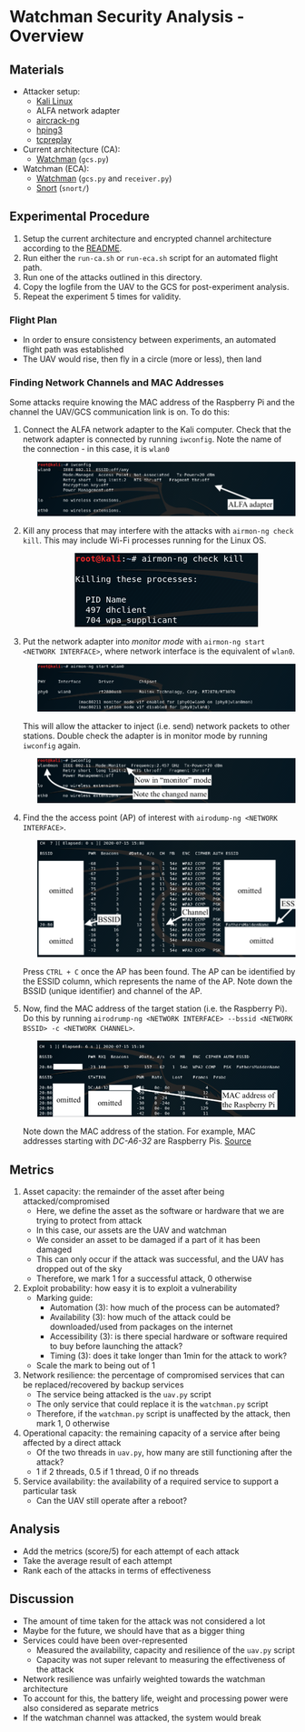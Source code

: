 # Watchman Security Analysis - Overview

## Materials

- Attacker setup:
  - [Kali Linux](https://www.kali.org/downloads/)
  - ALFA network adapter
  - [aircrack-ng](https://www.aircrack-ng.org/doku.php?id=Main#download)
  - [hping3](https://tools.kali.org/information-gathering/hping3)
  - [tcpreplay](https://tcpreplay.appneta.com/)
- Current architecture (CA):
  - [Watchman](../README.md) (`gcs.py`)
- Watchman (ECA):
  - [Watchman](../README.md) (`gcs.py` and `receiver.py`)
  - [Snort](../README.md) (`snort/`)

## Experimental Procedure

1. Setup the current architecture and encrypted channel architecture according to the [README](../README.md).
2. Run either the `run-ca.sh` or `run-eca.sh` script for an automated flight path.
3. Run one of the attacks outlined in this directory.
4. Copy the logfile from the UAV to the GCS for post-experiment analysis.
5. Repeat the experiment 5 times for validity.

### Flight Plan

- In order to ensure consistency between experiments, an automated flight path was established
- The UAV would rise, then fly in a circle (more or less), then land

### Finding Network Channels and MAC Addresses

Some attacks require knowing the MAC address of the Raspberry Pi and the channel the UAV/GCS communication link is on.
To do this:

1. Connect the ALFA network adapter to the Kali computer.
   Check that the network adapter is connected by running `iwconfig`.
   Note the name of the connection - in this case, it is `wlan0`
   <pre align="center">
      <img src="img/deauth_iwconfig1.png">
   </pre>

2. Kill any process that may interfere with the attacks with `airmon-ng check kill`.
   This may include Wi-Fi processes running for the Linux OS.
   <pre align="center">
      <img src="img/deauth_kill.png">
   </pre>

3. Put the network adapter into _monitor mode_ with `airmon-ng start <NETWORK INTERFACE>`, where network interface is the equivalent of `wlan0`.
   <pre align="center">
      <img src="img/deauth_start.png">
   </pre>

   This will allow the attacker to inject (i.e. send) network packets to other stations.
   Double check the adapter is in monitor mode by running `iwconfig` again.
   <pre align="center">
      <img src="img/deauth_iwconfig2.png">
   </pre>

4. Find the the access point (AP) of interest with `airodump-ng <NETWORK INTERFACE>`.
   <pre align="center">
      <img src="img/deauth_scan.png">
   </pre>
   Press `CTRL + C` once the AP has been found.
   The AP can be identified by the ESSID column, which represents the name of the AP.
   Note down the BSSID (unique identifier) and channel of the AP.
5. Now, find the MAC address of the target station (i.e. the Raspberry Pi).
   Do this by running `airodrump-ng <NETWORK INTERFACE> --bssid <NETWORK BSSID> -c <NETWORK CHANNEL>`.
   <pre align="center">
      <img src="img/deauth_pi.png">
   </pre>
   Note down the MAC address of the station.
   For example, MAC addresses starting with _DC-A6-32_ are Raspberry Pis. [Source](https://cleancss.com/mac-lookup/DC-A6-32)

## Metrics

1. Asset capacity: the remainder of the asset after being attacked/compromised
   - Here, we define the asset as the software or hardware that we are trying to protect from attack
   - In this case, our assets are the UAV and watchman
   - We consider an asset to be damaged if a part of it has been damaged
   - This can only occur if the attack was successful, and the UAV has dropped out of the sky
   - Therefore, we mark 1 for a successful attack, 0 otherwise
2. Exploit probability: how easy it is to exploit a vulnerability
   - Marking guide:
     - Automation (3): how much of the process can be automated?
     - Availability (3): how much of the attack could be downloaded/used from packages on the internet
     - Accessibility (3): is there special hardware or software required to buy before launching the attack?
     - Timing (3): does it take longer than 1min for the attack to work?
   - Scale the mark to being out of 1
3. Network resilience: the percentage of compromised services that can be replaced/recovered by backup services
   - The service being attacked is the `uav.py` script
   - The only service that could replace it is the `watchman.py` script
   - Therefore, if the `watchman.py` script is unaffected by the attack, then mark 1, 0 otherwise
4. Operational capacity: the remaining capacity of a service after being affected by a direct attack
   - Of the two threads in `uav.py`, how many are still functioning after the attack?
   - 1 if 2 threads, 0.5 if 1 thread, 0 if no threads
5. Service availability: the availability of a required service to support a particular task
   - Can the UAV still operate after a reboot?

## Analysis

- Add the metrics (score/5) for each attempt of each attack
- Take the average result of each attempt
- Rank each of the attacks in terms of effectiveness

## Discussion

- The amount of time taken for the attack was not considered a lot
- Maybe for the future, we should have that as a bigger thing
- Services could have been over-represented
  - Measured the availability, capacity and resilience of the `uav.py` script
  - Capacity was not super relevant to measuring the effectiveness of the attack
- Network resilience was unfairly weighted towards the watchman architecture
- To account for this, the battery life, weight and processing power were also considered as separate metrics
- If the watchman channel was attacked, the system would break
